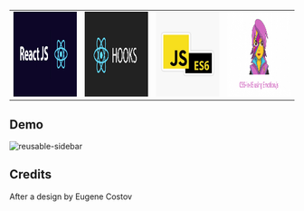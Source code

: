
<table>
  <tr>
    <td><img src="readmeImages/ReactJS.png" width=350 height=150></td>
    <td><img src="readmeImages/ReactHooks.png" width=350 height=150></td>
    <td><img src="readmeImages/JSES6.jpg" width=350 height=150></td>
    <td><img src="readmeImages/Emotion.png" width=350 height=150></td>
  </tr>
 </table>


## Demo
![reusable-sidebar](https://user-images.githubusercontent.com/22078200/103313475-27943300-49ee-11eb-90c2-47c651eaa428.gif)

## Credits
After a design by Eugene Costov

